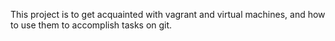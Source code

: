 This project is to get acquainted with vagrant and virtual machines, and how to use them to accomplish tasks on git.
